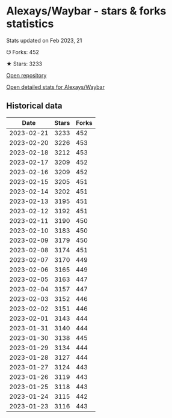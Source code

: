 # Alexays/Waybar - stars & forks statistics

Stats updated on Feb 2023, 21

☋ Forks: 452

★ Stars: 3233

[Open repository](https://github.com/Alexays/Waybar)

[Open detailed stats for Alexays/Waybar](https://reviewgithub.com/rep/Alexays/Waybar)

## Historical data
| Date | Stars | Forks |
|------|-------|-------|
| 2023-02-21 | 3233 | 452 | 
| 2023-02-20 | 3226 | 453 | 
| 2023-02-18 | 3212 | 453 | 
| 2023-02-17 | 3209 | 452 | 
| 2023-02-16 | 3209 | 452 | 
| 2023-02-15 | 3205 | 451 | 
| 2023-02-14 | 3202 | 451 | 
| 2023-02-13 | 3195 | 451 | 
| 2023-02-12 | 3192 | 451 | 
| 2023-02-11 | 3190 | 450 | 
| 2023-02-10 | 3183 | 450 | 
| 2023-02-09 | 3179 | 450 | 
| 2023-02-08 | 3174 | 451 | 
| 2023-02-07 | 3170 | 449 | 
| 2023-02-06 | 3165 | 449 | 
| 2023-02-05 | 3163 | 447 | 
| 2023-02-04 | 3157 | 447 | 
| 2023-02-03 | 3152 | 446 | 
| 2023-02-02 | 3151 | 446 | 
| 2023-02-01 | 3143 | 444 | 
| 2023-01-31 | 3140 | 444 | 
| 2023-01-30 | 3138 | 445 | 
| 2023-01-29 | 3134 | 444 | 
| 2023-01-28 | 3127 | 444 | 
| 2023-01-27 | 3124 | 443 | 
| 2023-01-26 | 3119 | 443 | 
| 2023-01-25 | 3118 | 443 | 
| 2023-01-24 | 3115 | 442 | 
| 2023-01-23 | 3116 | 443 | 

